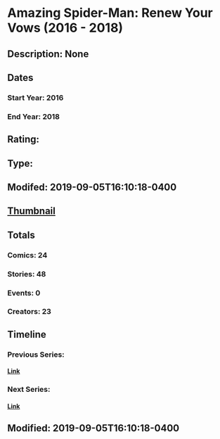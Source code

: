 # Amazing Spider-Man: Renew Your Vows (2016 - 2018)
## Description: None
## Dates
### Start Year: 2016
### End Year: 2018
## Rating: 
## Type: 
## Modifed: 2019-09-05T16:10:18-0400
## [Thumbnail](http://i.annihil.us/u/prod/marvel/i/mg/6/30/5a85da5482c40.jpg)
## Totals
### Comics: 24
### Stories: 48
### Events: 0
### Creators: 23
## Timeline
### Previous Series: 
#### [Link]()
### Next Series: 
#### [Link]()
## Modified: 2019-09-05T16:10:18-0400